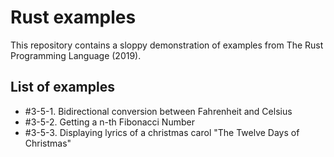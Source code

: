 # Rust examples

This repository contains a sloppy demonstration of examples from The Rust Programming Language (2019).

## List of examples

- #3-5-1. Bidirectional conversion between Fahrenheit and Celsius
- #3-5-2. Getting a n-th Fibonacci Number
- #3-5-3. Displaying lyrics of a christmas carol "The Twelve Days of Christmas"
